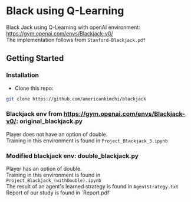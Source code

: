 # Black using Q-Learning

Black Jack using Q-Learning with openAI environment: https://gym.openai.com/envs/Blackjack-v0/ <br/>
The implementation follows from `Stanford-Blackjack.pdf`

## Getting Started
### Installation

- Clone this repo:
```bash
git clone https://github.com/americankimchi/blackjack
```

### Blackjack env from https://gym.openai.com/envs/Blackjack-v0/: original_blackjack.py
Player does not have an option of double. <br/>
Training in this environment is found in `Project_Blackjack_3.ipynb`

### Modified blackjack env: double_blackjack.py
Player has an option of double. <br/>
Training in this environment is found in `Project_Blackjack_(withDouble).ipynb` <br/>
The result of an agent's learned strategy is found in `AgentStrategy.txt` <br/>
Report of our study is found in `Report.pdf'
